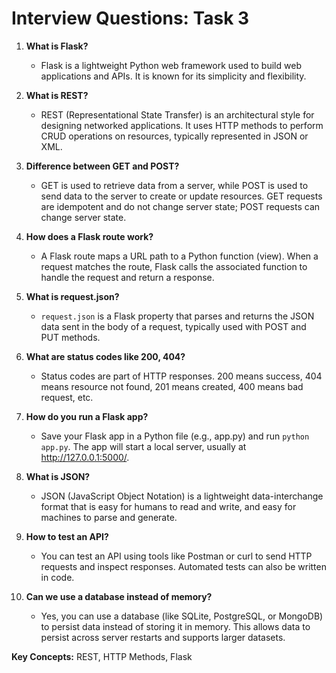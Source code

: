 # Interview Questions: Task 3

1. **What is Flask?**
   - Flask is a lightweight Python web framework used to build web applications and APIs. It is known for its simplicity and flexibility.

2. **What is REST?**
   - REST (Representational State Transfer) is an architectural style for designing networked applications. It uses HTTP methods to perform CRUD operations on resources, typically represented in JSON or XML.

3. **Difference between GET and POST?**
   - GET is used to retrieve data from a server, while POST is used to send data to the server to create or update resources. GET requests are idempotent and do not change server state; POST requests can change server state.

4. **How does a Flask route work?**
   - A Flask route maps a URL path to a Python function (view). When a request matches the route, Flask calls the associated function to handle the request and return a response.

5. **What is request.json?**
   - `request.json` is a Flask property that parses and returns the JSON data sent in the body of a request, typically used with POST and PUT methods.

6. **What are status codes like 200, 404?**
   - Status codes are part of HTTP responses. 200 means success, 404 means resource not found, 201 means created, 400 means bad request, etc.

7. **How do you run a Flask app?**
   - Save your Flask app in a Python file (e.g., app.py) and run `python app.py`. The app will start a local server, usually at http://127.0.0.1:5000/.

8. **What is JSON?**
   - JSON (JavaScript Object Notation) is a lightweight data-interchange format that is easy for humans to read and write, and easy for machines to parse and generate.

9. **How to test an API?**
   - You can test an API using tools like Postman or curl to send HTTP requests and inspect responses. Automated tests can also be written in code.

10. **Can we use a database instead of memory?**
    - Yes, you can use a database (like SQLite, PostgreSQL, or MongoDB) to persist data instead of storing it in memory. This allows data to persist across server restarts and supports larger datasets.

**Key Concepts:** REST, HTTP Methods, Flask